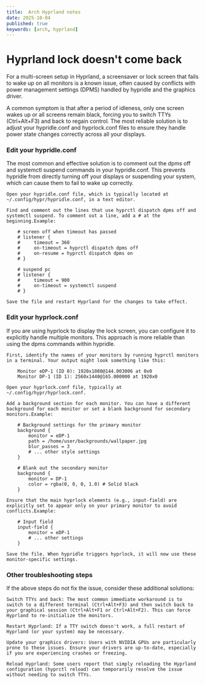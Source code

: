 ```yaml
---
title:  Arch Hyprland notes
date: 2025-10-04
published: true
keywords: [arch, hyprland]
---
```


# Hyprland lock doesn't come back 


For a multi-screen setup in Hyprland, a screensaver or lock screen that fails to wake up on all monitors is a known issue, often caused by conflicts with power management settings (DPMS) handled by
hypridle and the graphics driver. 

A common symptom is that after a period of idleness, only one screen wakes up or all screens remain black, forcing you to switch TTYs (Ctrl+Alt+F3) and back to regain control. The most reliable solution is to adjust your hypridle.conf and hyprlock.conf files to ensure they handle power state changes correctly across all your displays. 

### Edit your hypridle.conf

The most common and effective solution is to comment out the dpms off and systemctl suspend commands in your hypridle.conf. This prevents hypridle from directly turning off your displays or suspending your system, which can cause them to fail to wake up correctly. 

    Open your hypridle.conf file, which is typically located at ~/.config/hypr/hypridle.conf, in a text editor.

    Find and comment out the lines that use hyprctl dispatch dpms off and systemctl suspend. To comment out a line, add a # at the beginning.Example:

```
    # screen off when timeout has passed
    # listener {
    #     timeout = 360
    #     on-timeout = hyprctl dispatch dpms off
    #     on-resume = hyprctl dispatch dpms on
    # }

    # suspend pc
    # listener {
    #     timeout = 900
    #     on-timeout = systemctl suspend
    # }
```

    Save the file and restart Hyprland for the changes to take effect. 

### Edit your hyprlock.conf

If you are using hyprlock to display the lock screen, you can configure it to explicitly handle multiple monitors. This approach is more reliable than using the dpms commands within hypridle. 

    First, identify the names of your monitors by running hyprctl monitors in a terminal. Your output might look something like this:

```
    Monitor eDP-1 (ID 0): 1920x1080@144.003006 at 0x0
    Monitor DP-1 (ID 1): 2560x1440@165.000000 at 1920x0
```

    Open your hyprlock.conf file, typically at ~/.config/hypr/hyprlock.conf.

    Add a background section for each monitor. You can have a different background for each monitor or set a blank background for secondary monitors.Example:

```
    # Background settings for the primary monitor
    background {
        monitor = eDP-1
        path = /home/user/backgrounds/wallpaper.jpg
        blur_passes = 3
        # ... other style settings
    }

    # Blank out the secondary monitor
    background {
        monitor = DP-1
        color = rgba(0, 0, 0, 1.0) # Solid black
    }
```

    Ensure that the main hyprlock elements (e.g., input-field) are explicitly set to appear only on your primary monitor to avoid conflicts.Example:

```
    # Input field
    input-field {
        monitor = eDP-1
        # ... other settings
    }

```
    Save the file. When hypridle triggers hyprlock, it will now use these monitor-specific settings. 

### Other troubleshooting steps
If the above steps do not fix the issue, consider these additional solutions:

    Switch TTYs and back: The most common immediate workaround is to switch to a different terminal (Ctrl+Alt+F3) and then switch back to your graphical session (Ctrl+Alt+F1 or Ctrl+Alt+F2). This can force Hyprland to re-initialize the monitors.

    Restart Hyprland: If a TTY switch doesn't work, a full restart of Hyprland (or your system) may be necessary.

    Update your graphics drivers: Users with NVIDIA GPUs are particularly prone to these issues. Ensure your drivers are up-to-date, especially if you are experiencing crashes or freezing.

    Reload Hyprland: Some users report that simply reloading the Hyprland configuration (hyprctl reload) can temporarily resolve the issue without needing to switch TTYs. 
